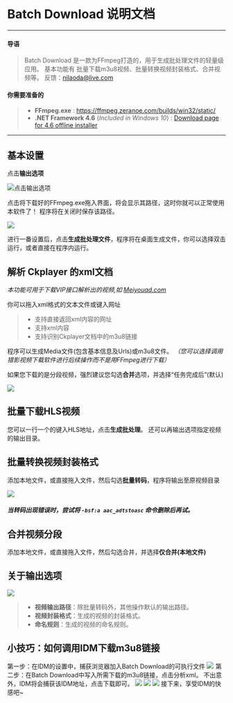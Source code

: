# Batch Download 说明文档
***
#### 导语
> Batch Download 是一款为FFmpeg打造的，用于生成批处理文件的轻量级应用。
> 基本功能有 批量下载m3u8视频、批量转换视频封装格式、合并视频等。
> 反馈：<nilaoda@live.com>

#### 你需要准备的
>*  **FFmpeg.exe** : <https://ffmpeg.zeranoe.com/builds/win32/static/>
>* **.NET Framework 4.6** (*Included in Windows 10*) : [Download page for 4.6 offline installer](http://go.microsoft.com/fwlink/?LinkId=528233)

***

## 基本设置
点击**输出选项**

![点击输出选项](http://p1.bqimg.com/567571/4bdc39728e72efa4.png)

点击将下载好的FFmpeg.exe拖入界面，将会显示其路径，这时你就可以正常使用本软件了！
程序将在关闭时保存该路径。

![](http://i1.piimg.com/567571/d2f3b4b0ced7ce29.png)

进行一番设置后，点击**生成批处理文件**，程序将在桌面生成文件，你可以选择双击运行，或者直接在程序内运行。

## 解析 Ckplayer 的xml文档
*本功能可用于下载VIP接口解析出的视频,如 [Meiyouad.com](meiyouad.com)*

你可以拖入xml格式的文本文件或键入网址

>* 支持直接返回xml内容的网址
>* 支持xml内容
>* 支持识别Ckplayer文档中的m3u8链接

程序可以生成Media文件(包含基本信息及Urls)或m3u8文件。
*（您可以选择调用猎影视频下载软件进行后续操作而不是用FFmpeg进行下载）*

如果您下载的是分段视频，强烈建议您勾选**合并**选项，并选择“任务完成后”(默认)

![](http://p1.bqimg.com/567571/fbc2e8d3eafa4749.png)

## 批量下载HLS视频
您可以一行一个的键入HLS地址，点击**生成批处理**。
还可以再输出选项指定视频的输出目录。

## 批量转换视频封装格式
添加本地文件，或直接拖入文件，然后勾选**批量转码**，程序将输出至原视频目录

![](http://p1.bqimg.com/567571/bb840af709836172.png)

##### **当转码出现错误时，尝试将** `-bsf:a aac_adtstoasc` **命令删除后再试。**

## 合并视频分段
添加本地文件，或直接拖入文件，然后勾选合并，并选择**仅合并(本地文件)**

## 关于输出选项
![](http://p1.bqimg.com/567571/d6baf1aafe77949b.png)  

> *   **视频输出路径**：除批量转码外，其他操作默认的输出路径。
> *   **视频封装格式**：生成的视频的封装格式。
> *   **命名规则**：生成的视频的命名规则。

## 小技巧：如何调用IDM下载m3u8链接
第一步：在IDM的设置中，捕获浏览器加入Batch Download的可执行文件
![](http://i1.piimg.com/567571/a3ed82f8e4c14fc6.png)
第二步：在Batch Download中写入所需下载的m3u8链接，点击分析xml。
不出意外，IDM将会捕获该IDM地址，点击下载即可。
![](http://i4.buimg.com/567571/ab5fc04215c4ab40.png)
![](http://i1.piimg.com/567571/0120fbd5941e4384.png)
![](http://i2.muimg.com/567571/3bc6e8c2ef0692db.png)
接下来，享受IDM的快感吧~

